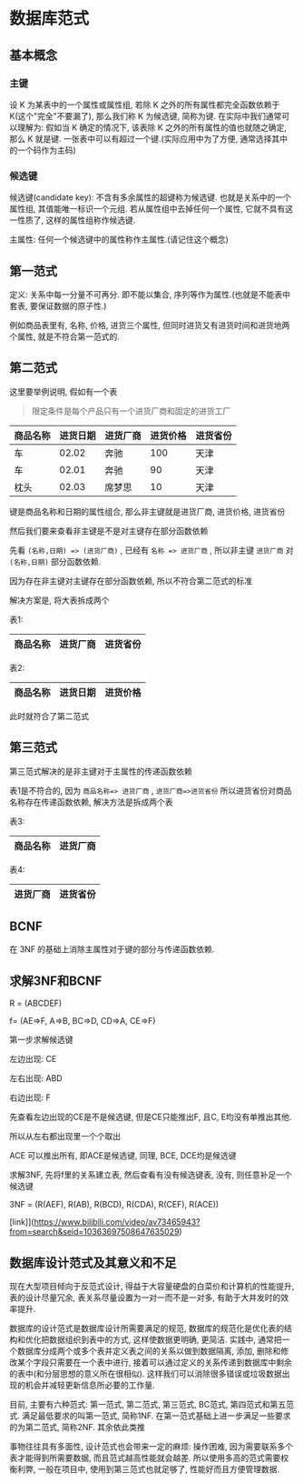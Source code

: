 <!--
Created: Mon Feb 10 2020 18:29:49 GMT+0800 (China Standard Time)
Modified: Tue Feb 11 2020 17:24:21 GMT+0800 (China Standard Time)
-->

# 数据库范式

## 基本概念

### 主键

设 K 为某表中的一个属性或属性组, 若除 K 之外的所有属性都完全函数依赖于 K(这个"完全"不要漏了), 那么我们称 K 为候选键, 简称为键. 在实际中我们通常可以理解为: 假如当 K 确定的情况下, 该表除 K 之外的所有属性的值也就随之确定, 那么 K 就是键. 一张表中可以有超过一个键.(实际应用中为了方便, 通常选择其中的一个码作为主码)

### 候选键

候选键(candidate key): 不含有多余属性的超键称为候选键. 也就是关系中的一个属性组, 其值能唯一标识一个元组. 若从属性组中去掉任何一个属性, 它就不具有这一性质了, 这样的属性组称作候选键.

主属性: 任何一个候选键中的属性称作主属性.(请记住这个概念)

## 第一范式

定义: 关系中每一分量不可再分. 即不能以集合, 序列等作为属性.(也就是不能表中套表, 要保证数据的原子性.)

例如商品表里有, 名称, 价格, 进货三个属性, 但同时进货又有进货时间和进货地两个属性, 就是不符合第一范式的.

## 第二范式

这里要举例说明, 假如有一个表

> 限定条件是每个产品只有一个进货厂商和固定的进货工厂

| 商品名称 | 进货日期 | 进货厂商 | 进货价格 | 进货省份 |
|--------|--------|--------|--------|--------|
| 车     | 02.02  | 奔驰   | 100    | 天津   |
| 车     | 02.01  | 奔驰   | 90     | 天津   |
| 枕头   | 02.03  | 席梦思  | 10     | 天津   |

键是商品名称和日期的属性组合, 那么非主键就是进货厂商, 进货价格, 进货省份

然后我们要来查看非主键是不是对主键存在部分函数依赖

先看 `(名称,日期) => (进货厂商)` , 已经有 `名称 => 进货厂商` , 所以非主键 `进货厂商` 对 `(名称,日期)` 部分函数依赖.

因为存在非主键对主键存在部分函数依赖, 所以不符合第二范式的标准

解决方案是, 将大表拆成两个

表1:

| 商品名称 | 进货厂商 | 进货省份 |
|--------|--------|--------|

表2:

| 商品名称 | 进货日期 | 进货价格 |
|--------|--------|--------|

此时就符合了第二范式

## 第三范式

第三范式解决的是非主键对于主属性的传递函数依赖

表1是不符合的, 因为 `商品名称=> 进货厂商` , `进货厂商=>进货省份` 所以进货省份对商品名称存在传递函数依赖, 解决方法是拆成两个表

表3: 

| 商品名称 | 进货厂商 |
|--------|--------|

表4:

| 进货厂商 | 进货省份 |
|--------|--------|

## BCNF

在 3NF 的基础上消除主属性对于键的部分与传递函数依赖.

## 求解3NF和BCNF

R = (ABCDEF)

f= (AE=>F, A=>B, BC=>D, CD=>A, CE=>F) 

第一步求解候选键

左边出现: CE

左右出现: ABD

右边出现: F

先查看左边出现的CE是不是候选键, 但是CE只能推出F, 且C, E均没有单推出其他.

所以从左右都出现里一个个取出

ACE 可以推出所有, 即ACE是候选键, 同理, BCE, DCE均是候选键

求解3NF, 先将f里的关系建立表, 然后查看有没有候选键表, 没有, 则任意补足一个候选键

3NF = (R(AEF), R(AB), R(BCD), R(CDA), R(CEF), R(ACE))

[link]](https://www.bilibili.com/video/av73465943?from=search&seid=10363697508647635029)

## 数据库设计范式及其意义和不足

现在大型项目倾向于反范式设计, 得益于大容量硬盘的白菜价和计算机的性能提升, 表的设计尽量冗余, 表关系尽量设置为一对一而不是一对多, 有助于大并发时的效率提升.

数据库的设计范式是数据库设计所需要满足的规范, 数据库的规范化是优化表的结构和优化把数据组织到表中的方式, 这样使数据更明确, 更简洁. 实践中, 通常把一个数据库分成两个或多个表并定义表之间的关系以做到数据隔离, 添加, 删除和修改某个字段只需要在一个表中进行, 接着可以通过定义的关系传递到数据库中剩余的表中(和分层思想的意义所在很相似). 这样我们可以消除很多错误或垃圾数据出现的机会并减轻更新信息所必要的工作量.

目前, 主要有六种范式: 第一范式, 第二范式, 第三范式, BC范式, 第四范式和第五范式. 满足最低要求的叫第一范式, 简称1NF. 在第一范式基础上进一步满足一些要求的为第二范式, 简称2NF. 其余依此类推

事物往往具有多面性, 设计范式也会带来一定的麻烦: 操作困难, 因为需要联系多个表才能得到所需要数据, 而且范式越高性能就会越差. 所以使用多高的范式需要权衡利弊, 一般在项目中, 使用到第三范式也就足够了, 性能好而且方便管理数据.

